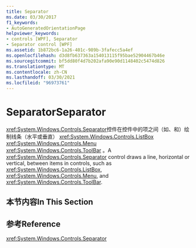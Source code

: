 ```yaml
---
title: Separator
ms.date: 03/30/2017
f1_keywords:
- AutoGeneratedOrientationPage
helpviewer_keywords:
- controls [WPF], Separator
- Separator control [WPF]
ms.assetid: 1b872bc6-1a26-401c-989b-3fafecc5a4ef
ms.openlocfilehash: d3d8fb637363a154013115f95bae52904467b46e
ms.sourcegitcommit: bf5dd80f4d7b202afa90e90d1148402c5474d826
ms.translationtype: MT
ms.contentlocale: zh-CN
ms.lasthandoff: 03/30/2021
ms.locfileid: "96973761"
---
```

# <a name="separator"></a><span data-ttu-id="23280-102">Separator</span><span class="sxs-lookup"><span data-stu-id="23280-102">Separator</span></span>
<span data-ttu-id="23280-103"><xref:System.Windows.Controls.Separator>控件在控件中的项之间（如、和）绘制线条（水平或垂直） <xref:System.Windows.Controls.ListBox> <xref:System.Windows.Controls.Menu> <xref:System.Windows.Controls.ToolBar> 。</span><span class="sxs-lookup"><span data-stu-id="23280-103">A <xref:System.Windows.Controls.Separator> control draws a line, horizontal or vertical, between items in controls, such as <xref:System.Windows.Controls.ListBox>, <xref:System.Windows.Controls.Menu>, and <xref:System.Windows.Controls.ToolBar>.</span></span>  
  
## <a name="in-this-section"></a><span data-ttu-id="23280-104">本节内容</span><span class="sxs-lookup"><span data-stu-id="23280-104">In This Section</span></span>  
  
## <a name="reference"></a><span data-ttu-id="23280-105">参考</span><span class="sxs-lookup"><span data-stu-id="23280-105">Reference</span></span>  
 <xref:System.Windows.Controls.Separator>
